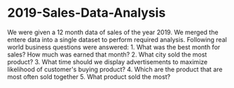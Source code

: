 # 2019-Sales-Data-Analysis
We were given a 12 month data of sales of the year 2019. We merged the entere data into a single dataset to perform required analysis. Following real world business questions were answered: 1. What was the best month for sales? How much was earned that month?
2. What city sold the most product?
3. What time should we display advertisements to maximize likelihood of customer's buying product?
4. Which are the product that are most often sold together
5. What product sold the most?

